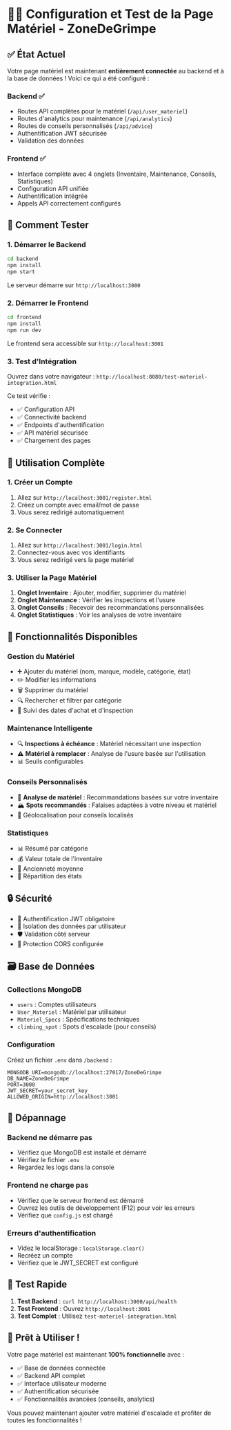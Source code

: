 # 🧗‍♂️ Configuration et Test de la Page Matériel - ZoneDeGrimpe

## ✅ État Actuel

Votre page matériel est maintenant **entièrement connectée** au backend et à la base de données ! Voici ce qui a été configuré :

### Backend ✅
- Routes API complètes pour le matériel (`/api/user_materiel`)
- Routes d'analytics pour maintenance (`/api/analytics`)
- Routes de conseils personnalisés (`/api/advice`)
- Authentification JWT sécurisée
- Validation des données

### Frontend ✅
- Interface complète avec 4 onglets (Inventaire, Maintenance, Conseils, Statistiques)
- Configuration API unifiée
- Authentification intégrée
- Appels API correctement configurés

## 🚀 Comment Tester

### 1. Démarrer le Backend

```bash
cd backend
npm install
npm start
```

Le serveur démarre sur `http://localhost:3000`

### 2. Démarrer le Frontend

```bash
cd frontend
npm install
npm run dev
```

Le frontend sera accessible sur `http://localhost:3001`

### 3. Test d'Intégration

Ouvrez dans votre navigateur : `http://localhost:8080/test-materiel-integration.html`

Ce test vérifie :
- ✅ Configuration API
- ✅ Connectivité backend
- ✅ Endpoints d'authentification
- ✅ API matériel sécurisée
- ✅ Chargement des pages

## 📝 Utilisation Complète

### 1. Créer un Compte
1. Allez sur `http://localhost:3001/register.html`
2. Créez un compte avec email/mot de passe
3. Vous serez redirigé automatiquement

### 2. Se Connecter
1. Allez sur `http://localhost:3001/login.html`
2. Connectez-vous avec vos identifiants
3. Vous serez redirigé vers la page matériel

### 3. Utiliser la Page Matériel
1. **Onglet Inventaire** : Ajouter, modifier, supprimer du matériel
2. **Onglet Maintenance** : Vérifier les inspections et l'usure
3. **Onglet Conseils** : Recevoir des recommandations personnalisées
4. **Onglet Statistiques** : Voir les analyses de votre inventaire

## 🔧 Fonctionnalités Disponibles

### Gestion du Matériel
- ➕ Ajouter du matériel (nom, marque, modèle, catégorie, état)
- ✏️ Modifier les informations
- 🗑️ Supprimer du matériel
- 🔍 Rechercher et filtrer par catégorie
- 📅 Suivi des dates d'achat et d'inspection

### Maintenance Intelligente
- 🔍 **Inspections à échéance** : Matériel nécessitant une inspection
- ⚠️ **Matériel à remplacer** : Analyse de l'usure basée sur l'utilisation
- 📊 Seuils configurables

### Conseils Personnalisés
- 🎯 **Analyse de matériel** : Recommandations basées sur votre inventaire
- 🏔️ **Spots recommandés** : Falaises adaptées à votre niveau et matériel
- 📍 Géolocalisation pour conseils localisés

### Statistiques
- 📊 Résumé par catégorie
- 💰 Valeur totale de l'inventaire
- 📅 Ancienneté moyenne
- 🔄 Répartition des états

## 🔒 Sécurité

- 🔐 Authentification JWT obligatoire
- 👤 Isolation des données par utilisateur
- 🛡️ Validation côté serveur
- 🚫 Protection CORS configurée

## 🗃️ Base de Données

### Collections MongoDB
- `users` : Comptes utilisateurs
- `User_Materiel` : Matériel par utilisateur
- `Materiel_Specs` : Spécifications techniques
- `climbing_spot` : Spots d'escalade (pour conseils)

### Configuration
Créez un fichier `.env` dans `/backend` :
```env
MONGODB_URI=mongodb://localhost:27017/ZoneDeGrimpe
DB_NAME=ZoneDeGrimpe
PORT=3000
JWT_SECRET=your_secret_key
ALLOWED_ORIGIN=http://localhost:3001
```

## 🐛 Dépannage

### Backend ne démarre pas
- Vérifiez que MongoDB est installé et démarré
- Vérifiez le fichier `.env`
- Regardez les logs dans la console

### Frontend ne charge pas
- Vérifiez que le serveur frontend est démarré
- Ouvrez les outils de développement (F12) pour voir les erreurs
- Vérifiez que `config.js` est chargé

### Erreurs d'authentification
- Videz le localStorage : `localStorage.clear()`
- Recréez un compte
- Vérifiez que le JWT_SECRET est configuré

## 📱 Test Rapide

1. **Test Backend** : `curl http://localhost:3000/api/health`
2. **Test Frontend** : Ouvrez `http://localhost:3001`
3. **Test Complet** : Utilisez `test-materiel-integration.html`

## 🎉 Prêt à Utiliser !

Votre page matériel est maintenant **100% fonctionnelle** avec :
- ✅ Base de données connectée
- ✅ Backend API complet
- ✅ Interface utilisateur moderne
- ✅ Authentification sécurisée
- ✅ Fonctionnalités avancées (conseils, analytics)

Vous pouvez maintenant ajouter votre matériel d'escalade et profiter de toutes les fonctionnalités !